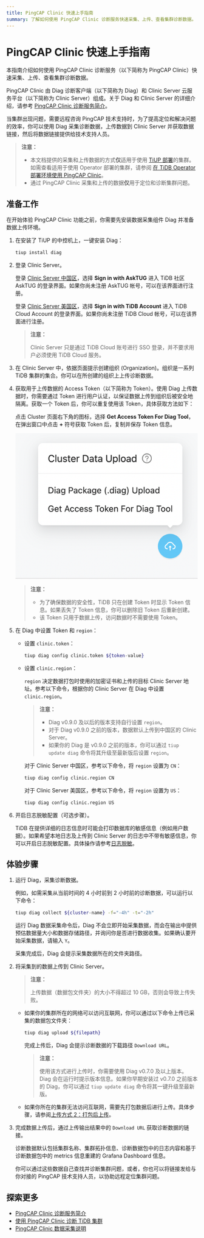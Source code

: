 ```yaml
---
title: PingCAP Clinic 快速上手指南
summary: 了解如何使用 PingCAP Clinic 诊断服务快速采集、上传、查看集群诊断数据。
---
```


# PingCAP Clinic 快速上手指南

本指南介绍如何使用 PingCAP Clinic 诊断服务（以下简称为 PingCAP Clinic）快速采集、上传、查看集群诊断数据。

PingCAP Clinic 由 Diag 诊断客户端（以下简称为 Diag）和 Clinic Server 云服务平台（以下简称为 Clinic Server）组成。关于 Diag 和 Clinic Server 的详细介绍，请参考 [PingCAP Clinic 诊断服务简介](/clinic/clinic-introduction.md)。

当集群出现问题，需要远程咨询 PingCAP 技术支持时，为了提高定位和解决问题的效率，你可以使用 Diag 采集诊断数据，上传数据到 Clinic Server 并获取数据链接，然后将数据链接提供给技术支持人员。

> **注意：**
>
> - 本文档提供的采集和上传数据的方式**仅**适用于使用 [TiUP 部署](/production-deployment-using-tiup.md)的集群。如需查看适用于使用 Operator 部署的集群，请参阅 [在 TiDB Operator 部署环境使用 PingCAP Clinic](https://docs.pingcap.com/zh/tidb-in-kubernetes/stable/clinic-user-guide)。
> - 通过 PingCAP Clinic 采集和上传的数据**仅**用于定位和诊断集群问题。

## 准备工作

在开始体验 PingCAP Clinic 功能之前，你需要先安装数据采集组件 Diag 并准备数据上传环境。

1. 在安装了 TiUP 的中控机上，一键安装 Diag：

    ```bash
    tiup install diag
    ```

2. 登录 Clinic Server。

    <SimpleTab>
    <div label="Clinic Server 中国区">

    登录 [Clinic Server 中国区](https://clinic.pingcap.com.cn)，选择 **Sign in with AskTUG** 进入 TiDB 社区 AskTUG 的登录界面。如果你尚未注册 AskTUG 帐号，可以在该界面进行注册。

    </div>

    <div label="Clinic Server 美国区">

    登录 [Clinic Server 美国区](https://clinic.pingcap.com)，选择 **Sign in with TiDB Account** 进入 TiDB Cloud Account 的登录界面。如果你尚未注册 TiDB Cloud 帐号，可以在该界面进行注册。

    > **注意：**
    >
    > Clinic Server 只是通过 TiDB Cloud 账号进行 SSO 登录，并不要求用户必须使用 TiDB Cloud 服务。

    </div>
    </SimpleTab>

3. 在 Clinic Server 中，依据页面提示创建组织 (Organization)。组织是一系列 TiDB 集群的集合。你可以在所创建的组织上上传诊断数据。

4. 获取用于上传数据的 Access Token（以下简称为 Token）。使用 Diag 上传数据时，你需要通过 Token 进行用户认证，以保证数据上传到组织后被安全地隔离。获取一个 Token 后，你可以重复使用该 Token，具体获取方法如下：

    点击 Cluster 页面右下角的图标，选择 **Get Access Token For Diag Tool**，在弹出窗口中点击 **+** 符号获取 Token 后，复制并保存 Token 信息。

    ![Token 示例](/media/clinic-get-token.png)

    > **注意：**
    >
    > - 为了确保数据的安全性，TiDB 只在创建 Token 时显示 Token 信息。如果丢失了 Token 信息，你可以删除旧 Token 后重新创建。
    > - 该 Token 只用于数据上传，访问数据时不需要使用 Token。

5. 在 Diag 中设置 Token 和 `region`：

    - 设置 `clinic.token`：

        ```bash
        tiup diag config clinic.token ${token-value}
        ```

    - 设置 `clinic.region`：

        `region` 决定数据打包时使用的加密证书和上传的目标 Clinic Server 地址。参考以下命令，根据你的 Clinic Server 在 Diag 中设置 `clinic.region`。

        > **注意：**
        >
        > - Diag v0.9.0 及以后的版本支持自行设置 `region`。
        > - 对于 Diag v0.9.0 之前的版本，数据默认上传到中国区的 Clinic Server。
        > - 如果你的 Diag 是 v0.9.0 之前的版本，你可以通过 `tiup update diag` 命令将其升级至最新版后设置 `region`。

        <SimpleTab>
        <div label="Clinic Server 中国区">

        对于 Clinic Server 中国区，参考以下命令，将 `region` 设置为 `CN`：

        ```bash
        tiup diag config clinic.region CN
        ```

        </div>

        <div label="Clinic Server 美国区">

        对于 Clinic Server 美国区，参考以下命令，将 `region` 设置为 `US`：

        ```bash
        tiup diag config clinic.region US
        ```

        </div>
        </SimpleTab>

6. 开启日志脱敏配置（可选步骤）。

    TiDB 在提供详细的日志信息时可能会打印数据库的敏感信息（例如用户数据）。如果希望本地日志及上传到 Clinic Server 的日志中不带有敏感信息，你可以开启日志脱敏配置。具体操作请参考[日志脱敏](/log-redaction.md#tidb-组件日志脱敏)。

## 体验步骤

1. 运行 Diag，采集诊断数据。

    例如，如需采集从当前时间的 4 小时前到 2 小时前的诊断数据，可以运行以下命令：

    ```bash
    tiup diag collect ${cluster-name} -f="-4h" -t="-2h"
    ```

    运行 Diag 数据采集命令后，Diag 不会立即开始采集数据，而会在输出中提供预估数据量大小和数据存储路径，并询问你是否进行数据收集。如果确认要开始采集数据，请输入 `Y`。

    采集完成后，Diag 会提示采集数据所在的文件夹路径。

2. 将采集到的数据上传到 Clinic Server。

    > **注意：**
    >
    > 上传数据（数据包文件夹）的大小不得超过 10 GB，否则会导致上传失败。

    - 如果你的集群所在的网络可以访问互联网，你可以通过以下命令上传已采集的数据包文件夹：

        ```bash
        tiup diag upload ${filepath}
        ```

        完成上传后，Diag 会提示诊断数据的下载路径 `Download URL`。

        > **注意：**
        >
        > 使用该方式进行上传时，你需要使用 Diag v0.7.0 及以上版本。Diag 会在运行时提示版本信息。如果你早期安装过 v0.7.0 之前版本的 Diag，你可以通过 `tiup update diag` 命令将其一键升级至最新版。

    - 如果你所在的集群无法访问互联网，需要先打包数据后进行上传。具体步骤，请参阅[上传方式 2：打包后上传](/clinic/clinic-user-guide-for-tiup.md#方式-2打包后上传)。

3. 完成数据上传后，通过上传输出结果中的 `Download URL` 获取诊断数据的链接。

    诊断数据默认包括集群名称、集群拓扑信息、诊断数据包中的日志内容和基于诊断数据包中的 metrics 信息重建的 Grafana Dashboard 信息。

    你可以通过这些数据自己查找并诊断集群问题，或者，你也可以将链接发给与你对接的 PingCAP 技术支持人员，以协助远程定位集群问题。

## 探索更多

- [PingCAP Clinic 诊断服务简介](/clinic/clinic-introduction.md)
- [使用 PingCAP Clinic 诊断 TiDB 集群](/clinic/clinic-user-guide-for-tiup.md)
- [PingCAP Clinic 数据采集说明](/clinic/clinic-data-instruction-for-tiup.md)